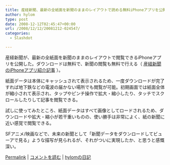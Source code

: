 ```yaml
---
title: 産経新聞、最新の全紙面を新聞のままのレイアウトで読める無料iPhoneアプリを公開
author: hylom
type: post
date: 2008-12-12T02:45:47+00:00
url: /2008/12/12/20081212-024547/
categories:
  - Slashdot

---
```

産経新聞が、最新の全紙面を新聞のままのレイアウトで閲覧できるiPhoneアプリを公開した。ダウンロードは無料で、新聞の閲覧も無料で行える（   [産経新聞のiPhoneアプリ紹介記事][1] ）。

紙面データは本体にキャッシュされて表示されるため、一度ダウンロードが完了すれば地下鉄などの電波の届かない場所でも閲覧が可能。初期画面では紙面全体が縮小されて表示され、タップやピンチ操作で拡大・縮小したり、タッチでスクロールしたりして記事を閲覧できる。

試しに使ってみたところ、紙面データはすべて画像としてロードされるため、ダウンロードや拡大・縮小が若干重いものの、使い勝手は非常によく、紙の新聞に近い感覚で閲覧できる。

SFアニメ/映画などで、未来の新聞として「新聞データをダウンロードしてビューアで見る」ような描写が見られるが、それがついに実現したか、と思うと感慨深い。

  [Permalink][2] |   [コメントを読む][3] |   [hylomの日記][4]

 [1]: http://www.sankei.co.jp/iphone/
 [2]: http://slashdot.jp/~hylom/journal/461029
 [3]: http://slashdot.jp/~hylom/journal/461029#acomments
 [4]: http://slashdot.jp/~hylom/journal/